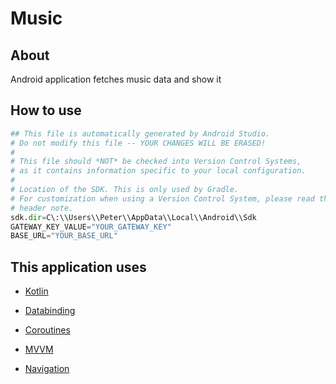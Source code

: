 # Music



## About
Android application fetches music data and show it

## How to use

```python
## This file is automatically generated by Android Studio.
# Do not modify this file -- YOUR CHANGES WILL BE ERASED!
#
# This file should *NOT* be checked into Version Control Systems,
# as it contains information specific to your local configuration.
#
# Location of the SDK. This is only used by Gradle.
# For customization when using a Version Control System, please read the
# header note.
sdk.dir=C\:\\Users\\Peter\\AppData\\Local\\Android\\Sdk
GATEWAY_KEY_VALUE="YOUR_GATEWAY_KEY"
BASE_URL="YOUR_BASE_URL"
```

## This application uses
*  [Kotlin](https://kotlinlang.org/)

*  [Databinding](https://developer.android.com/topic/libraries/data-binding)

*  [Coroutines](https://developer.android.com/kotlin/coroutines)

*  [MVVM](https://developer.android.com/topic/libraries/architecture/viewmodel)

*  [Navigation](https://developer.android.com/guide/navigation)




